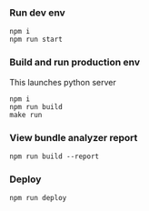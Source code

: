 ### Run dev env
```shell script
npm i
npm run start
```

### Build and run production env
This launches python server
```shell script
npm i
npm run build
make run
```

### View bundle analyzer report
```shell script
npm run build --report
```

### Deploy
```shell script
npm run deploy
```

